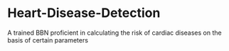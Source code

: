 # Heart-Disease-Detection
A trained BBN proficient in calculating the risk of cardiac diseases on the basis of certain parameters
